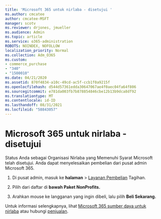 ```yaml
---
title: 'Microsoft 365 untuk nirlaba - disetujui '
ms.author: cmcatee
author: cmcatee-MSFT
manager: scotv
ms.reviewer: drjones, jmueller
ms.audience: Admin
ms.topic: article
ms.service: o365-administration
ROBOTS: NOINDEX, NOFOLLOW
localization_priority: Normal
ms.collection: Adm_O365
ms.custom:
- commerce_purchase
- "340"
- "1500010"
ms.date: 04/21/2020
ms.assetid: 870f4834-a10c-49cd-ac5f-ccb1f0a9215f
ms.openlocfilehash: d544d57361edda30647067ae4f0aec04fa64f806
ms.sourcegitcommit: e781da003fb7b878854846cbe12b13b9dca8df92
ms.translationtype: MT
ms.contentlocale: id-ID
ms.lasthandoff: 08/31/2021
ms.locfileid: "58843057"
---
```

# <a name="microsoft-365-for-nonprofits---approved"></a>Microsoft 365 untuk nirlaba - disetujui

Status Anda sebagai Organisasi Nirlaba yang Memenuhi Syarat Microsoft telah disetujui. Anda dapat menyelesaikan pembelian dari pusat admin Microsoft 365.

1. Di pusat admin, masuk ke **halaman** \> [Layanan Pembelian](https://go.microsoft.com/fwlink/p/?linkid=868433) Tagihan.

2. Pilih dari daftar di **bawah Paket NonProfits.**

3. Arahkan mouse ke langganan yang ingin dibeli, lalu pilih **Beli Sekarang.**

Untuk informasi selengkapnya, lihat [Microsoft 365 sumber daya untuk nirlaba](https://www.microsoft.com/nonprofits/microsoft-365) atau hubungi [penjualan](https://www.microsoft.com/nonprofits/contact-us).
